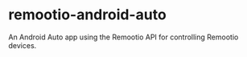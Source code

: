 # remootio-android-auto
An Android Auto app using the Remootio API for controlling Remootio devices.
